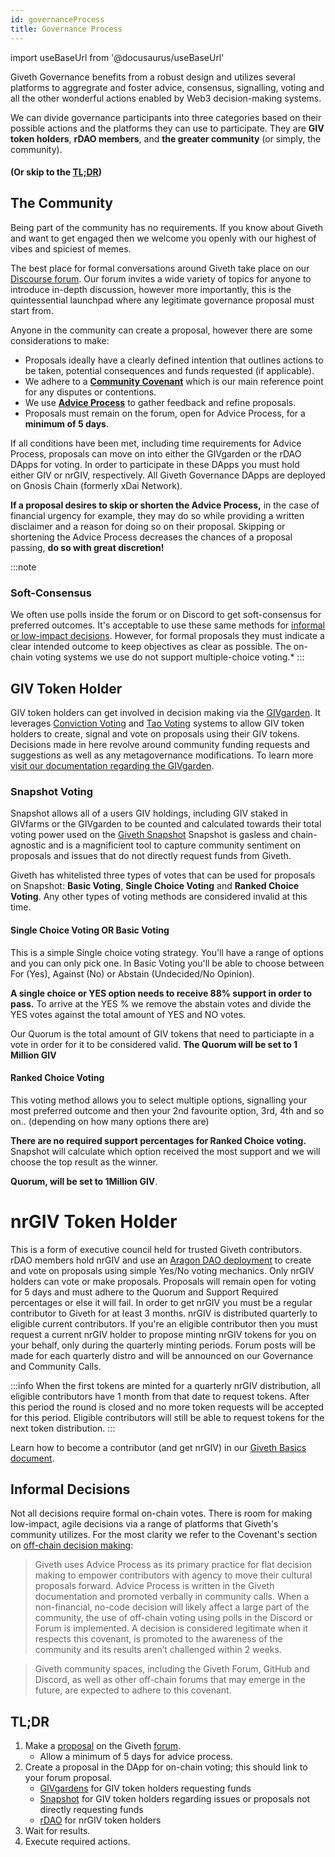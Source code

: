 ```yaml
---
id: governanceProcess
title: Governance Process
---
```

import useBaseUrl from '@docusaurus/useBaseUrl'


Giveth Governance benefits from a robust design and utilizes several platforms to aggregrate and foster advice, consensus, signalling, voting and all the other wonderful actions enabled by Web3 decision-making systems.

We can divide governance participants into three categories based on their possible actions and the platforms they can use to participate. They are **GIV token holders**, **rDAO members**, and **the greater community** (or simply, the community).


#### (Or skip to the <a href="#TLDR">**TL;DR**</a>)


## The Community
Being part of the community has no requirements. If you know about Giveth and want to get engaged then we welcome you openly with our highest of vibes and spiciest of memes.

The best place for formal conversations around Giveth take place on our [Discourse forum](https://forum.giveth.io/). Our forum invites a wide variety of topics for anyone to introduce in-depth discussion, however more importantly, this is the quintessential launchpad where any legitimate governance proposal must start from.

Anyone in the community can create a proposal, however there are some considerations to make:
- <span id="proposal">Proposals</span> ideally have a clearly defined intention that outlines actions to be taken, potential consequences and funds requested (if applicable).
-  We adhere to a [**Community Covenant**](./covenant) which is our main reference point for any disputes or contentions.
-  We use [**Advice Process**](./adviceProcess) to gather feedback and refine proposals.
- Proposals must remain on the forum, open for Advice Process, for a **minimum of 5 days**.

If all conditions have been met, including time requirements for Advice Process, proposals can move on into either the GIVgarden or the rDAO DApps for voting.  In order to participate in these DApps you must hold either GIV or nrGIV, respectively. All Giveth Governance DApps are deployed on Gnosis Chain (formerly xDai Network).

**If a proposal desires to skip or shorten the Advice Process,** in the case of financial urgency for example, they may do so while providing a written disclaimer and a reason for doing so on their proposal. Skipping or shortening the Advice Process decreases the chances of a proposal passing, **do so with great discretion!**

:::note
### Soft-Consensus
 We often use polls inside the forum or on Discord to get soft-consensus for preferred outcomes. It's acceptable to use these same methods for [informal or low-impact decisions](#informal-decisions). However, for formal proposals they must indicate a clear intended outcome to keep objectives as clear as possible. The on-chain voting systems we use do not support multiple-choice voting.*
:::

## GIV Token Holder

GIV token holders can get involved in decision making via the <a href="https://gardens.1hive.org/#/xdai/garden/0xb25f0ee2d26461e2b5b3d3ddafe197a0da677b98" target="_blank">GIVgarden</a>. It leverages [Conviction Voting](https://forum.giveth.io/t/conviction-voting/154) and [Tao Voting](https://forum.giveth.io/t/tao-voting-explained/155) systems to allow GIV token holders to create, signal and vote on proposals using their GIV tokens. Decisions made in here revolve around community funding requests and suggestions as well as any metagovernance modifications. To learn more [visit our documentation regarding the GIVgarden](../giveconomy/givgarden).

### Snapshot Voting
Snapshot allows all of a users GIV holdings, including GIV staked in GIVfarms or the GIVgarden to be counted and calculated towards their total voting power used on the [Giveth Snapshot](https://snapshot.org/#/giv.eth) Snapshot is gasless and chain-agnostic and is a magnificient tool to capture community sentiment on proposals and issues that do not directly request funds from Giveth.

Giveth has whitelisted three types of votes that can be used for proposals on Snapshot: **Basic Voting**, **Single Choice Voting** and **Ranked Choice Voting**. Any other types of voting methods are considered invalid at this time.

#### Single Choice Voting OR Basic Voting
This is a simple Single choice voting strategy. You'll have a range of options and you can only pick one. In Basic Voting you'll be able to choose between For (Yes), Against (No) or Abstain (Undecided/No Opinion).

**A single choice or YES option needs to receive 88% support in order to pass.** To arrive at the YES % we remove the abstain votes and divide the YES votes against the total amount of YES and NO votes. 

Our Quorum is the total amount of GIV tokens that need to particiapte in a vote in order for it to be considered valid. **The Quorum will be set to 1 Million GIV**

#### Ranked Choice Voting
This voting method allows you to select multiple options, signalling your most preferred outcome and then your 2nd favourite option, 3rd, 4th and so on.. (depending on how many options there are)

**There are no required support percentages for Ranked Choice voting.** Snapshot will calculate which option received the most support and we will choose the top result as the winner. 

**Quorum, will be set to 1Million GIV**.

# nrGIV Token Holder

This is a form of executive council held for trusted Giveth contributors. rDAO members hold nrGIV and use an [Aragon DAO deployment](https://aragon.1hive.org/#/nrgiv/) to create and vote on proposals using simple Yes/No voting mechanics. Only nrGIV holders can vote or make proposals. Proposals will remain open for voting for 5 days and must adhere to the Quorum and Support Required percentages or else it will fail. In order to get nrGIV you must be a regular contributor to Giveth for at least 3 months. nrGIV is distributed quarterly to eligible current contributors. If you're an eligible contributor then you must request a current nrGIV holder to propose minting nrGIV tokens for you on your behalf, only during the quarterly minting periods. Forum posts will be made for each quarterly distro and will be announced on our Governance and Community Calls.


:::info
When the first tokens are minted for a quarterly nrGIV distribution, all eligible contributors have 1 month from that date to request tokens. After this period the round is closed and no more token requests will be accepted for this period. Eligible contributors will still be able to request tokens for the next token distribution.
:::

Learn how to become a contributor (and get nrGIV) in our [Giveth Basics document](https://www.notion.so/giveth/Giveth-Basics-bff76dceaec64839b73aa89ba2fb8be4).  
## Informal Decisions
Not all decisions require formal on-chain votes. There is room for making low-impact, agile decisions via a range of platforms that Giveth's community utilizes. For the most clarity we refer to the Covenant's section on [off-chain decision making](./whatisgiveth/covenant/#off-chain):

> Giveth uses Advice Process as its primary practice for flat decision making to empower contributors with agency to move their cultural proposals forward. Advice Process is written in the Giveth documentation and promoted verbally in community calls. When a non-financial, no-code decision will likely affect a large part of the community, the use of off-chain voting using polls in the Discord or Forum is implemented. A decision is considered legitimate when it respects this covenant, is promoted to the awareness of the community and its results aren’t challenged within 2 weeks.  

> Giveth community spaces, including the Giveth Forum, GitHub and Discord, as well as other off-chain forums that may emerge in the future, are expected to adhere to this covenant.

<h2 id="TLDR">TL;DR</h2>

1. Make a <a href="#proposal">proposal</a> on the Giveth <a href="https://forum.giveth.io" target="_blank">forum</a>.
    - Allow a minimum of 5 days for advice process.
2. Create a proposal in the DApp for on-chain voting; this should link to your forum proposal.
    - [GIVgardens](https://gardens.1hive.org/#/xdai/garden/0xb25f0ee2d26461e2b5b3d3ddafe197a0da677b98) for GIV token holders requesting funds
    - [Snapshot](https://snapshot.org/#/giv.eth) for GIV token holders regarding issues or proposals not directly requesting funds
    - [rDAO](https://aragon.1hive.org/#/nrgiv/) for nrGIV token holders
3. Wait for results.
4. Execute required actions.
